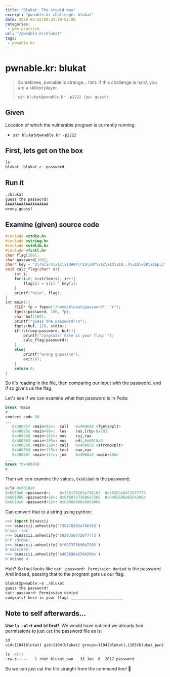 ```yaml
---
title: "Blukat: The stupid way"
excerpt: "pwnable.kr challenge: blukat"
date: 2020-03-25T09:24:19-05:00
categories:
 - pwn practice
url: "/pwnable.kr/blukat"
tags:
 - pwnable.kr
---
```


# pwnable.kr: blukat

> Sometimes, pwnable is strange...
> hint: if this challenge is hard, you are a skilled player.
>
> `ssh blukat@pwnable.kr -p2222 (pw: guest)`

## Given
Location of which the vulnerable program is currently running:
* `ssh blukat@pwnable.kr -p2222`

## First, lets get on the box

```bash
ls
blukat	blukat.c  password
```


## Run it

```bash
./blukat
guess the password!
AAAAAAAAAAAAAAAAAAA
wrong guess!
```

## Examine (given) source code

```c
#include <stdio.h>
#include <string.h>
#include <stdlib.h>
#include <fcntl.h>
char flag[100];
char password[100];
char* key = "3\rG[S/%\x1c\x1d#0?\rIS\x0f\x1c\x1d\x18;,4\x1b\x00\x1bp;5\x0b\x1b\x08\x45+";
void calc_flag(char* s){
	int i;
	for(i=0; i<strlen(s); i++){
		flag[i] = s[i] ^ key[i];
	}
	printf("%s\n", flag);
}
int main(){
	FILE* fp = fopen("/home/blukat/password", "r");
	fgets(password, 100, fp);
	char buf[100];
	printf("guess the password!\n");
	fgets(buf, 128, stdin);
	if(!strcmp(password, buf)){
		printf("congrats! here is your flag: ");
		calc_flag(password);
	}
	else{
		printf("wrong guess!\n");
		exit(0);
	}
	return 0;
}
```

So it's reading in the file, then comparing our input with the password, and if so give's us the flag.

Let's see if we can examine what that password is in Peda:

```python
break *main
r
context code 60
...
   0x400857 <main+93>:	call   0x400640 <fgets@plt>
   0x40085c <main+98>:	lea    rax,[rbp-0x70]
   0x400860 <main+102>:	mov    rsi,rax
   0x400863 <main+105>:	mov    edi,0x6010a0
   0x400868 <main+110>:	call   0x400650 <strcmp@plt>
   0x40086d <main+115>:	test   eax,eax
   0x40086f <main+117>:	jne    0x4008a0 <main+166>
...
break *0x400868
c
```
Then we can examine the values, `0x6010a0` is the password;

```python
x/5x 0x6010a0
0x6010a0 <password>:	0x736170203a746163	0x50203a64726f7773
0x6010b0 <password+16>:	0x6f697373696d7265	0x6465696e6564206e
0x6010c0 <password+32>:	0x000000000000000a
```

Can convert that to a string using python:

```python
>>> import binascii
>>> binascii.unhexlify('736170203a746163')
b'sap :tac'
>>> binascii.unhexlify('50203a64726f7773')
b'P :drows'
>>> binascii.unhexlify('6f697373696d7265')
b'oissimre'
>>> binascii.unhexlify('6465696e6564206e')
b'deined n'
```

Huh? So that looks like `cat: password: Permission denied` is the password. And indeed, passing that to the program gets us our flag.

```bash
blukat@pwnable:~$ ./blukat
guess the password!
cat: password: Permission denied
congrats! here is your flag: _______________________
```

## Note to self afterwards...

**Use `ls -alrt` and `id` first!**. We would have noticed we already had permissions to just `cat` the password file as is:

```bash
id
uid=1104(blukat) gid=1104(blukat) groups=1104(blukat),1105(blukat_pwn)

ls -alrt
-rw-r-----   1 root blukat_pwn   33 Jan  6  2017 password
```

So we can just cat the file straight from the command line! :facepalm:
